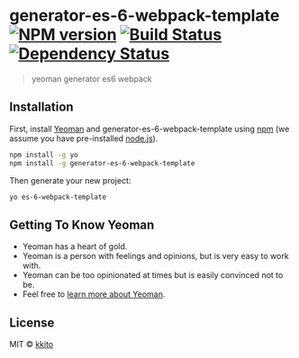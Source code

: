 # generator-es-6-webpack-template [![NPM version][npm-image]][npm-url] [![Build Status][travis-image]][travis-url] [![Dependency Status][daviddm-image]][daviddm-url]
> yeoman generator es6 webpack 

## Installation

First, install [Yeoman](http://yeoman.io) and generator-es-6-webpack-template using [npm](https://www.npmjs.com/) (we assume you have pre-installed [node.js](https://nodejs.org/)).

```bash
npm install -g yo
npm install -g generator-es-6-webpack-template
```

Then generate your new project:

```bash
yo es-6-webpack-template
```

## Getting To Know Yeoman

 * Yeoman has a heart of gold.
 * Yeoman is a person with feelings and opinions, but is very easy to work with.
 * Yeoman can be too opinionated at times but is easily convinced not to be.
 * Feel free to [learn more about Yeoman](http://yeoman.io/).

## License

MIT © [kkito]()


[npm-image]: https://badge.fury.io/js/generator-es-6-webpack-template.svg
[npm-url]: https://npmjs.org/package/generator-es-6-webpack-template
[travis-image]: https://travis-ci.org/kkito/generator-es-6-webpack-template.svg?branch=master
[travis-url]: https://travis-ci.org/kkito/generator-es-6-webpack-template
[daviddm-image]: https://david-dm.org/kkito/generator-es-6-webpack-template.svg?theme=shields.io
[daviddm-url]: https://david-dm.org/kkito/generator-es-6-webpack-template
